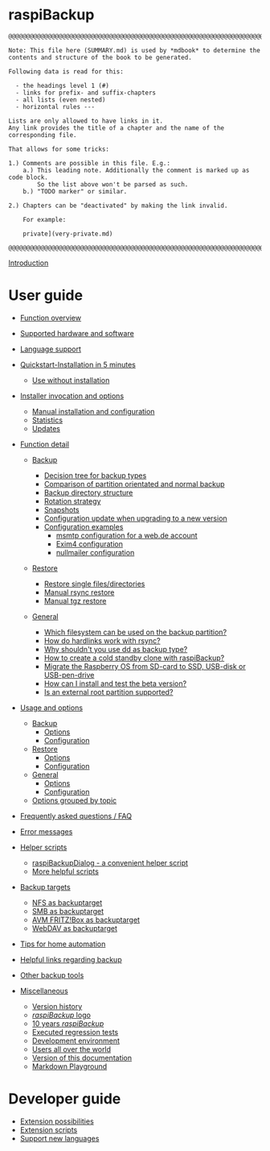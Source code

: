 <!-- vim: set conceallevel=0: -->
# raspiBackup

```
@@@@@@@@@@@@@@@@@@@@@@@@@@@@@@@@@@@@@@@@@@@@@@@@@@@@@@@@@@@@@@@@@@@@@@@@@@@@@@

Note: This file here (SUMMARY.md) is used by *mdbook* to determine the
contents and structure of the book to be generated.

Following data is read for this:

  - the headings level 1 (#)
  - links for prefix- and suffix-chapters
  - all lists (even nested)
  - horizontal rules ---

Lists are only allowed to have links in it.
Any link provides the title of a chapter and the name of the corresponding file.

That allows for some tricks:

1.) Comments are possible in this file. E.g.:
    a.) This leading note. Additionally the comment is marked up as code block.
        So the list above won't be parsed as such.
    b.) "TODO marker" or similar.

2.) Chapters can be "deactivated" by making the link invalid.

    For example:

    private](very-private.md)

@@@@@@@@@@@@@@@@@@@@@@@@@@@@@@@@@@@@@@@@@@@@@@@@@@@@@@@@@@@@@@@@@@@@@@@@@@@@@@
```


[Introduction](introduction.md)

# User guide

- [Function overview](function-overview.md)

- [Supported hardware and software](supported-hardware-and-software.md)

- [Language support](language-support.md)

- [Quickstart-Installation in 5 minutes](installation-in-5-minutes.md)
    - [Use without installation](using-raspibackup-without-installation.md)

- [Installer invocation and options](installer.md)
    - [Manual installation and configuration](manual-installation-and-configuration.md)
    - [Statistics](statistics.md)
    - [Updates](updates.md)

- [Function detail](function-intro.md)
    - [Backup](backup-intro.md)
        - [Decision tree for backup types](backup-types.md)
        - [Comparison of partition orientated and normal backup](normal-or-partition-backup.md)
        - [Backup directory structure](backup-directory-structure.md)
        - [Rotation strategy](smart-recycle.md)
        - [Snapshots](snapshots.md)
        - [Configuration update when upgrading to a new version](configuration-update-when-upgrading-to-a-new-version.md)
        - [Configuration examples](configuration-examples.md)
            - [msmtp configuration for a web.de account](msmtp-configuration-for-web-de-account.md)
            - [Exim4 configuration](exim4-configuration.md)
            - [nullmailer configuration](nullmailer-configuration.md)

    - [Restore](restore-intro.md)
        - [Restore single files/directories](how-to-retrieve-single-files-or-directories-from-the-backup.md)
        - [Manual rsync restore](manual-restore.md)
        - [Manual tgz restore](manual-restore-of-a-tgz-backup.md)

    - [General](more-questions-and-answers.md)
        - [Which filesystem can be used on the backup partition?](which-filesystem-can-be-used-on-the-backup-partition.md)
        - [How do hardlinks work with rsync?](how-do-hardlinks-work-with-rsync.md)
        - [Why shouldn't you use dd as backup type?](why-shouldn-t-you-use-dd-as-backup-type.md)
        - [How to create a cold standby clone with raspiBackup?](how-to-create-a-cold-standby-clone-with-raspibackup.md)
        - [Migrate the Raspberry OS from SD-card to SSD, USB-disk or USB-pen-drive](migrate-the-raspberry-os-from-sd-card-to-ssd-usb-disk-or-usb-pen-drive.md)
        - [How can I install and test the beta version?](how-can-i-install-and-test-the-beta-version.md)
        - [Is an external root partition supported?](external-root-partition.md)

- [Usage and options](invocation-options.md)
    - [Backup](backup.md)
        - [Options](backup-options.md)
        - [Configuration](backup-config-options.md)
    - [Restore](restore.md)
        - [Options](restore-options.md)
        - [Configuration](restore-config-options.md)
    - [General](general.md)
        - [Options](general-options.md)
        - [Configuration](general-config-options.md)
    - [Options grouped by topic](options-by-topic.md)

- [Frequently asked questions / FAQ](faq.md)

- [Error messages](error-messages.md)

- [Helper scripts](helper-scripts.md)
    - [raspiBackupDialog - a convenient helper script](raspibackupdialog-a-convenient-helper-script-for-raspibackup.md)
    - [More helpful scripts](useful-helper-scripts.md)

- [Backup targets](backup-targets.md)
    - [NFS as backuptarget](nfs-as-backuptarget.md)
    - [SMB as backuptarget](smb-as-backuptarget.md)
    - [AVM FRITZ!Box as backuptarget](avm-fritzbox-as-backuptarget.md)
    - [WebDAV as backuptarget](webdav-as-backuptarget.md)

- [Tips for home automation](tips-homeautomation.md)

- [Helpful links regarding backup](helpful-links.md)
- [Other backup tools](other-raspberry-backup-tools.md)

- [Miscellaneous](miscellaneous.md)
    - [Version history](version-history.md)
    - [*raspiBackup* logo](raspibackup-has-a-new-logo.md)
    - [10 years *raspiBackup*](10-years-raspibackup.md)
    - [Executed regression tests](regressiontests-executed.md)
    - [Development environment](development-environment.md)
    - [Users all over the world](list-of-countries-raspibackup-is-used-in-the-world.md)
    - [Version of this documentation](doc-version-info-automatically-generated.md)
    - [Markdown Playground](markdown-playground.md)

# Developer guide

- [Extension possibilities](hooks-for-own-scripts.md)
- [Extension scripts](extension-scripts.md)
- [Support new languages](local-language-support-for-languages-other-than-de-and-en-l10n.md)


[.status]: z_SUMMARY
[.status]: translated
